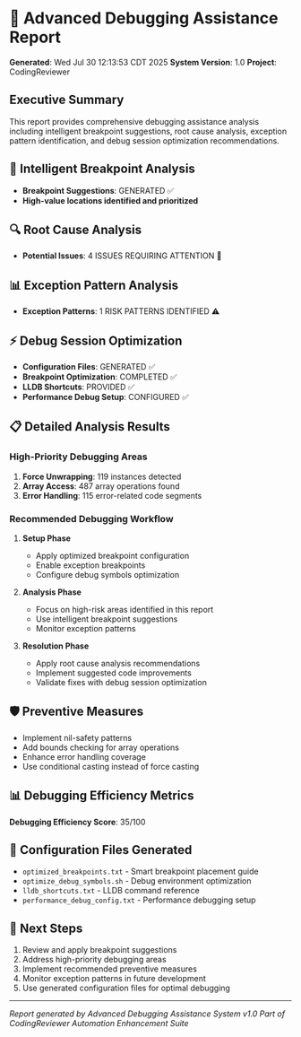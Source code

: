 # 🐛 Advanced Debugging Assistance Report

**Generated**: Wed Jul 30 12:13:53 CDT 2025
**System Version**: 1.0
**Project**: CodingReviewer

## Executive Summary
This report provides comprehensive debugging assistance analysis including intelligent breakpoint suggestions, root cause analysis, exception pattern identification, and debug session optimization recommendations.

## 🎯 Intelligent Breakpoint Analysis
- **Breakpoint Suggestions**: GENERATED ✅
- **High-value locations identified and prioritized**

## 🔍 Root Cause Analysis
- **Potential Issues**: 4 ISSUES REQUIRING ATTENTION 🚨

## 📊 Exception Pattern Analysis
- **Exception Patterns**: 1 RISK PATTERNS IDENTIFIED ⚠️

## ⚡ Debug Session Optimization
- **Configuration Files**: GENERATED ✅
- **Breakpoint Optimization**: COMPLETED ✅
- **LLDB Shortcuts**: PROVIDED ✅
- **Performance Debug Setup**: CONFIGURED ✅

## 📋 Detailed Analysis Results

### High-Priority Debugging Areas
1. **Force Unwrapping**:      119 instances detected
2. **Array Access**:      487 array operations found
3. **Error Handling**:      115 error-related code segments

### Recommended Debugging Workflow
1. **Setup Phase**
   - Apply optimized breakpoint configuration
   - Enable exception breakpoints
   - Configure debug symbols optimization

2. **Analysis Phase**
   - Focus on high-risk areas identified in this report
   - Use intelligent breakpoint suggestions
   - Monitor exception patterns

3. **Resolution Phase**
   - Apply root cause analysis recommendations
   - Implement suggested code improvements
   - Validate fixes with debug session optimization

## 🛡️ Preventive Measures
- Implement nil-safety patterns
- Add bounds checking for array operations
- Enhance error handling coverage
- Use conditional casting instead of force casting

## 📊 Debugging Efficiency Metrics
**Debugging Efficiency Score**: 35/100

## 🔧 Configuration Files Generated
- `optimized_breakpoints.txt` - Smart breakpoint placement guide
- `optimize_debug_symbols.sh` - Debug environment optimization
- `lldb_shortcuts.txt` - LLDB command reference
- `performance_debug_config.txt` - Performance debugging setup

## 📝 Next Steps
1. Review and apply breakpoint suggestions
2. Address high-priority debugging areas
3. Implement recommended preventive measures
4. Monitor exception patterns in future development
5. Use generated configuration files for optimal debugging

---
*Report generated by Advanced Debugging Assistance System v1.0*
*Part of CodingReviewer Automation Enhancement Suite*
